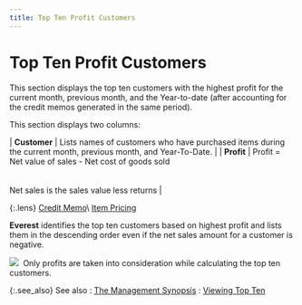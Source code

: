 ```yaml
---
title: Top Ten Profit Customers
---
```


# Top Ten Profit Customers


This section displays the top ten customers with the highest profit  for the current month, previous month, and the Year-to-date (after accounting  for the credit memos generated in the same period).


This section displays two columns:


| **Customer** | Lists names of customers who have purchased items during the current  month, previous month, and Year-To-Date. |
| **Profit** | Profit = Net value  of sales - Net cost of goods sold<br/><br/><br/>Net sales is the sales value less returns |


{:.lens}
[Credit  Memo]({{site.sp_chm}}/sales-ret-docs/cms/credit_memos.html)\\
[Item  Pricing]({{site.mi_chm}}/item-profile-details/item-pricing/item_pricing.html)


**Everest** identifies the top ten  customers based on highest profit and lists them in the descending order  even if the net sales amount for a customer is negative.


![]({{site.wwe_baseurl}}/img/note.gif)  Only  profits are taken into consideration while calculating the top ten customers.


{:.see_also}
See also
: [The Management  Synopsis]({{site.wwe_baseurl}}/everest-client/main-window/management-synopsis/the_management_synopsis.html)
: [Viewing  Top Ten]({{site.wwe_baseurl}}/misc/viewing_top_ten_management_sysnopsis.html)
